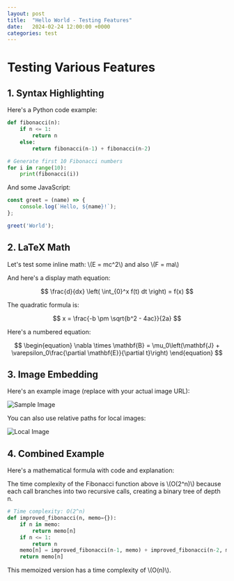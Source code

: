 ```yaml
---
layout: post
title:  "Hello World - Testing Features"
date:   2024-02-24 12:00:00 +0000
categories: test
---
```


# Testing Various Features

## 1. Syntax Highlighting

Here's a Python code example:

```python
def fibonacci(n):
    if n <= 1:
        return n
    else:
        return fibonacci(n-1) + fibonacci(n-2)

# Generate first 10 Fibonacci numbers
for i in range(10):
    print(fibonacci(i))
```

And some JavaScript:

```javascript
const greet = (name) => {
    console.log(`Hello, ${name}!`);
};

greet('World');
```

## 2. LaTeX Math

Let's test some inline math: \\(E = mc^2\\) and also \\(F = ma\\)

And here's a display math equation:

$$
\frac{d}{dx} \left( \int_{0}^x f(t) dt \right) = f(x)
$$

The quadratic formula is:

$$
x = \frac{-b \pm \sqrt{b^2 - 4ac}}{2a}
$$

Here's a numbered equation:

$$
\begin{equation}
\nabla \times \mathbf{B} = \mu_0\left(\mathbf{J} + \varepsilon_0\frac{\partial \mathbf{E}}{\partial t}\right)
\end{equation}
$$

## 3. Image Embedding

Here's an example image (replace with your actual image URL):

![Sample Image](https://via.placeholder.com/400x200)

You can also use relative paths for local images:

![Local Image](/assets/images/sample.jpg)

## 4. Combined Example

Here's a mathematical formula with code and explanation:

The time complexity of the Fibonacci function above is \\(O(2^n)\\) because each call branches into two recursive calls, creating a binary tree of depth n.

```python
# Time complexity: O(2^n)
def improved_fibonacci(n, memo={}):
    if n in memo:
        return memo[n]
    if n <= 1:
        return n
    memo[n] = improved_fibonacci(n-1, memo) + improved_fibonacci(n-2, memo)
    return memo[n]
```

This memoized version has a time complexity of \\(O(n)\\). 